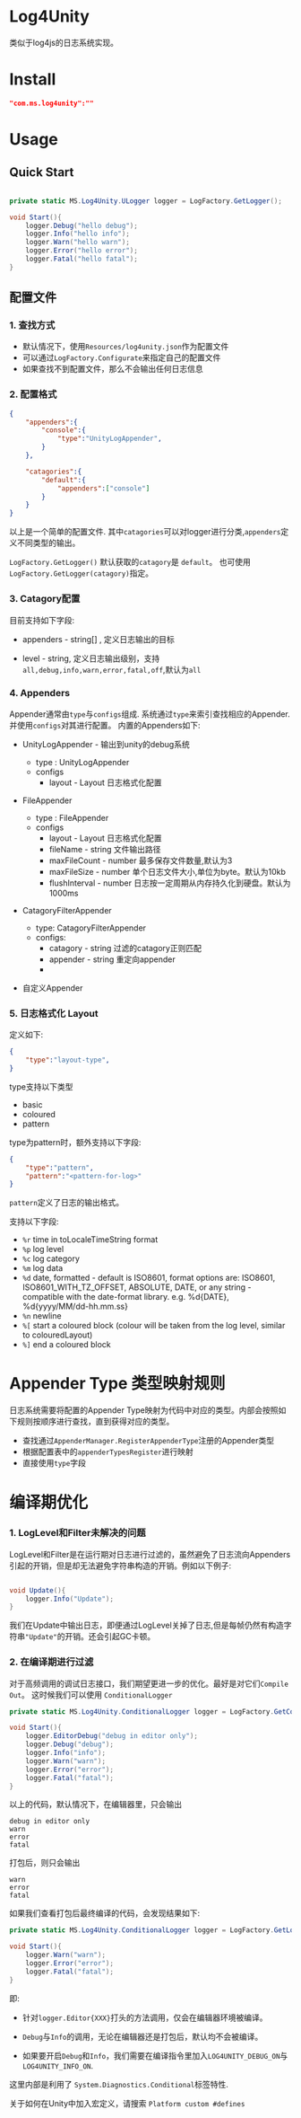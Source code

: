 # Log4Unity

类似于log4js的日志系统实现。

# Install

```json
"com.ms.log4unity":""

```

# Usage


## Quick Start

```csharp

private static MS.Log4Unity.ULogger logger = LogFactory.GetLogger();

void Start(){
    logger.Debug("hello debug");
    logger.Info("hello info");
    logger.Warn("hello warn");
    logger.Error("hello error");
    logger.Fatal("hello fatal");
}

```


## 配置文件

### 1. 查找方式

- 默认情况下，使用`Resources/log4unity.json`作为配置文件
- 可以通过`LogFactory.Configurate`来指定自己的配置文件
- 如果查找不到配置文件，那么不会输出任何日志信息

### 2. 配置格式

```json
{
    "appenders":{
        "console":{
            "type":"UnityLogAppender",
        }
    },

    "catagories":{
        "default":{
            "appenders":["console"]
        }
    }
}

```

以上是一个简单的配置文件. 其中`catagories`可以对logger进行分类,`appenders`定义不同类型的输出。

`LogFactory.GetLogger()` 默认获取的`catagory`是 `default`。 
也可使用 `LogFactory.GetLogger(catagory)`指定。

### 3. Catagory配置

目前支持如下字段:

- appenders - string[] , 定义日志输出的目标

- level - string, 定义日志输出级别，支持`all,debug,info,warn,error,fatal,off`,默认为`all`

### 4. Appenders

Appender通常由`type`与`configs`组成. 系统通过`type`来索引查找相应的Appender. 并使用`configs`对其进行配置。 内置的Appenders如下:

- UnityLogAppender - 输出到unity的debug系统
    - type : UnityLogAppender
    - configs
        - layout - Layout 日志格式化配置

- FileAppender
    - type : FileAppender
    - configs
        - layout - Layout 日志格式化配置
        - fileName - string 文件输出路径
        - maxFileCount - number 最多保存文件数量,默认为3
        - maxFileSize - number 单个日志文件大小,单位为byte。默认为10kb
        - flushInterval - number 日志按一定周期从内存持久化到硬盘。默认为1000ms

- CatagoryFilterAppender
    - type: CatagoryFilterAppender
    - configs:
        - catagory - string 过滤的catagory正则匹配
        - appender - string 重定向appender
        - 

- 自定义Appender


### 5. 日志格式化 Layout

定义如下:
```json
{
    "type":"layout-type",
}
```

type支持以下类型

- basic
- coloured
- pattern

type为pattern时，额外支持以下字段:

```json
{
    "type":"pattern",
    "pattern":"<pattern-for-log>"
}
```
`pattern`定义了日志的输出格式。

支持以下字段:

- `%r` time in toLocaleTimeString format
- `%p` log level
- `%c` log category
- `%m` log data
- `%d` date, formatted - default is ISO8601, format options are: ISO8601, ISO8601_WITH_TZ_OFFSET, ABSOLUTE, DATE, or any string - compatible with the date-format library. e.g. %d{DATE}, %d{yyyy/MM/dd-hh.mm.ss}
- `%n` newline
- `%[` start a coloured block (colour will be taken from the log level, similar to colouredLayout)
- `%]` end a coloured block


# Appender Type 类型映射规则

日志系统需要将配置的Appender Type映射为代码中对应的类型。内部会按照如下规则按顺序进行查找，直到获得对应的类型。

- 查找通过`AppenderManager.RegisterAppenderType`注册的Appender类型
- 根据配置表中的`appenderTypesRegister`进行映射
- 直接使用`type`字段


# 编译期优化

### 1. LogLevel和Filter未解决的问题

LogLevel和Filter是在运行期对日志进行过滤的，虽然避免了日志流向Appenders引起的开销，但是却无法避免字符串构造的开销。例如以下例子:

```csharp

void Update(){
    logger.Info("Update");
}

```

我们在Update中输出日志，即便通过LogLevel关掉了日志,但是每帧仍然有构造字符串`"Update"`的开销。还会引起GC卡顿。

### 2. 在编译期进行过滤


对于高频调用的调试日志接口，我们期望更进一步的优化。最好是对它们`Compile Out`。 这时候我们可以使用 `ConditionalLogger`

```csharp
private static MS.Log4Unity.ConditionalLogger logger = LogFactory.GetConditionalLogger();

void Start(){
    logger.EditorDebug("debug in editor only");
    logger.Debug("debug");
    logger.Info("info");
    logger.Warn("warn");
    logger.Error("error");
    logger.Fatal("fatal");
}

```

以上的代码，默认情况下，在编辑器里，只会输出
```
debug in editor only
warn
error
fatal

```
打包后，则只会输出

```
warn
error
fatal

```

如果我们查看打包后最终编译的代码，会发现结果如下:

```csharp
private static MS.Log4Unity.ConditionalLogger logger = LogFactory.GetLogger().Conditional();

void Start(){
    logger.Warn("warn");
    logger.Error("error");
    logger.Fatal("fatal");
}

```

即:
- 针对`logger.Editor{XXX}`打头的方法调用，仅会在编辑器环境被编译。

- `Debug`与`Info`的调用，无论在编辑器还是打包后，默认均不会被编译。

-  如果要开启`Debug`和`Info`，我们需要在编译指令里加入`LOG4UNITY_DEBUG_ON`与`LOG4UNITY_INFO_ON`.


这里内部是利用了 `System.Diagnostics.Conditional`标签特性.


关于如何在Unity中加入宏定义，请搜索 `Platform custom #defines`
